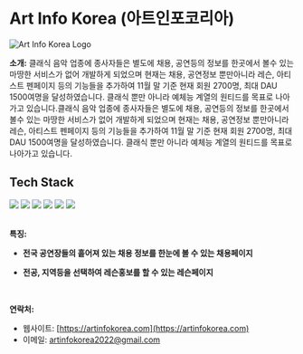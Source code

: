 # Art Info Korea (아트인포코리아)

![Art Info Korea Logo](https://ycuajmirzlqpgzuonzca.supabase.co/storage/v1/object/public/artinfo/advertisements/artinfo2.png)

**소개:**
클래식 음악 업종에 종사자들은 별도에 채용, 공연등의 정보를 한곳에서 볼수 있는 마땅한 서비스가 없어 개발하게 되었으며 현재는 채용, 공연정보 뿐만아니라 레슨, 아티스트 펜페이지 등의 기능들을 추가하여 11월 말 기준 현재 회원 2700명, 최대 DAU 1500여명을 달성하였습니다. 클래식 뿐만
아니라 예체능 계열의 원티드를 목표로 나아가고 있습니다.클래식 음악 업종에 종사자들은 별도에 채용, 공연등의 정보를 한곳에서 볼수 있는 마땅한 서비스가 없어 개발하게 되었으며 현재는 채용, 공연정보 뿐만아니라 레슨, 아티스트 펜페이지 등의 기능들을 추가하여 11월 말 기준 현재 회원 2700명, 최대 DAU 1500여명을 달성하였습니다. 클래식 뿐만 아니라 예체능 계열의 원티드를 목표로 나아가고 있습니다.

## Tech Stack

<div>
    <img src="https://img.shields.io/badge/Next.js-61DAFB?style=for-the-badge&logo=Next.js&logoColor=white">
    <img src="https://img.shields.io/badge/JavaScript-F7DF1E?style=for-the-badge&logo=JavaScript&logoColor=white">
    <img src="https://img.shields.io/badge/typescript-3178C6?style=for-the-badge&logo=typescript&logoColor=black">
    <img src="https://img.shields.io/badge/tailwind-DB7093?style=for-the-badge&logo=tailwind&logoColor=white">
     <img src="https://img.shields.io/badge/supabase-1572B6?style=for-the-badge&logo=supabase&logoColor=white">
     <img src="https://img.shields.io/badge/React Query-FF4154?style=for-the-badge&logo=ReactQuery&logoColor=white">
     
</div>

<br/>

**특징:**

- **전국 공연장들의 흩어져 있는 채용 정보를 한눈에 볼 수 있는 채용페이지**

- **전공, 지역등을 선택하여 레슨홍보를 할 수 있는 레슨페이지**

<br />

**연락처:**

- 웹사이트: [https://artinfokorea.com](https://artinfokorea.com)
- 이메일: artinfokorea2022@gmail.com
